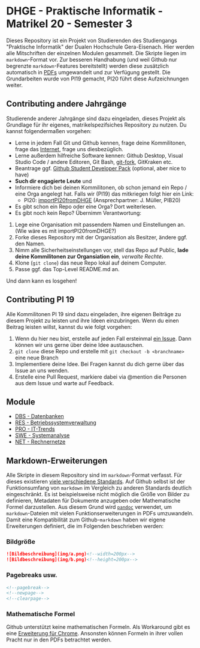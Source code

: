 # DHGE - Praktische Informatik - Matrikel 20 - Semester 3

Dieses Repository ist ein Projekt von Studierenden des Studiengangs "Praktische Informatik" der Dualen Hochschule Gera-Eisenach.  Hier werden alle Mitschriften der einzelnen Modulen gesammelt. Die Skripte liegen im `markdown`-Format vor. Zur besseren Handhabung (und weil Github nur begrenzte `markdown`-Features bereitstellt) werden diese zusätzlich automatisch in [PDFs](https://github.com/importPI19fromDHGE/dhge-pi19-sem3/releases) umgewandelt und zur Verfügung gestellt.
Die Grundarbeiten wurde von PI19 gemacht, PI20 führt diese Aufzeichnungen weiter.

## Contributing andere Jahrgänge

Studierende anderer Jahrgänge sind dazu eingeladen, dieses Projekt als Grundlage für ihr eigenes, matrikelspezifsiches Repository zu nutzen.
Du kannst folgendermaßen vorgehen:

- Lerne in jedem Fall Git und Github kennen, frage deine Kommilitonen, frage das [Internet](https://rogerdudler.github.io/git-guide/index.de.html), frage uns diesbezüglich.
- Lerne außerdem hilfreiche Software kennen: Github Desktop, Visual Studio Code / andere Editoren, Git Bash, [git-fork](https://git-fork.com/), GitKraken etc.
- Beantrage ggf. [Github Student Developer Pack](https://education.github.com/students) (optional, aber nice to have)
- **Such dir engagierte Leute** und
- Informiere dich bei deinen Kommilitonen, ob schon jemand ein Repo / eine Orga angelegt hat. Falls wir (PI19) das mitkriegen folgt hier ein Link:
  - PI20: [importPI20fromDHGE](https://github.com/importPI20fromDHGE) (Ansprechpartner: J. Müller, PIB20)
- Es gibt schon ein Repo oder eine Orga? Dort weiterlesen.
- Es gibt noch kein Repo? Übernimm Verantwortung:
1. Lege eine Organisation mit passendem Namen und Einstellungen an. (Wie wäre es mit importPI20fromDHGE?)
2. Forke dieses Repository mit der Organisation als Besitzer, ändere ggf. den Namen.
2. Nimm alle Sicherheitseinstellungen vor, stell das Repo auf Public, **lade deine Kommilitonen zur Organsiation ein**, *verwalte Rechte*.
4. Klone (`git clone`) das neue Repo lokal auf deinem Computer.
5. Passe ggf. das Top-Level README.md an.

Und dann kann es losgehen!

## Contributing PI 19

Alle Kommilitonen PI 19 sind dazu eingeladen, ihre eigenen Beiträge zu diesem Projekt zu leisten und ihre Ideen einzubringen. Wenn du einen Beitrag leisten willst, kannst du wie folgt vorgehen:

1. Wenn du hier neu bist, erstelle auf jeden Fall ersteinmal [ein Issue](https://github.com/importPI19fromDHGE/dhge-pi19-sem4/issues/new). Dann können wir uns gerne über deine Idee austauschen.
2. `git clone` diese Repo und erstelle mit `git checkout -b <branchname>` eine neue Branch
3. Implementiere deine Idee. Bei Fragen kannst du dich gerne über das Issue an uns wenden.
4. Erstelle eine Pull Request, markiere dabei via @mention die Personen aus dem Issue und warte auf Feedback.

## Module

- [DBS - Datenbanken](./DBS-DORENDORF)
- [RES - Betriebssystemverwaltung](./RES-GUENTHER)
- [PRO - IT-Trends](./PRO-KASCHE)
- [SWE - Systemanalyse](./SWE-KASCHE)
- [NET - Rechnernetze](./NET-FELDMANN)

## Markdown-Erweiterungen

Alle Skripte in diesem Repository sind im `markdown`-Format verfasst. Für dieses existieren [viele verschiedene Standards](https://de.wikipedia.org/wiki/Markdown#Weiterentwicklungen,_Variationen_und_Erg%C3%A4nzungen). Auf Github selbst ist der Funktionsumfang von `markdown` im Vergleich zu anderen Standards deutlich eingeschränkt. Es ist beispielsweise nicht möglich die Größe von Bilder zu definieren, Metadaten für Dokumente anzugeben oder Mathematische Formel darzustellen. Aus diesem Grund wird [`pandoc`](https://pandoc.org/) verwendet, um `markdown`-Dateien mit vielen Funktionserweiterungen in PDFs umzuwandeln. Damit eine Kompatibilität zum Github-`markdown` haben wir eigene Erweiterungen definiert, die im Folgenden beschrieben werden:

### Bildgröße

```md
![Bildbeschreibung](img/a.png)<!--width=200px-->
![Bildbeschreibung](img/b.png)<!--height=200px-->
```

### Pagebreaks usw.

```md
<!--pagebreak-->
<!--newpage-->
<!--clearpage-->
```

### Mathematische Formel

Github unterstützt keine mathematischen Formeln. Als Workaround gibt es eine [Erweiterung für Chrome](https://github.com/orsharir/github-mathjax). Ansonsten können Formeln in ihrer vollen Pracht nur in den PDFs betrachtet werden.
